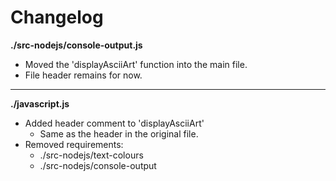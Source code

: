 # Changelog

**./src-nodejs/console-output.js**
* Moved the 'displayAsciiArt' function into the main file.
* File header remains for now.

---

**./javascript.js**
* Added header comment to 'displayAsciiArt'
	* Same as the header in the original file.
* Removed requirements:
	* ./src-nodejs/text-colours
	* ./src-nodejs/console-output